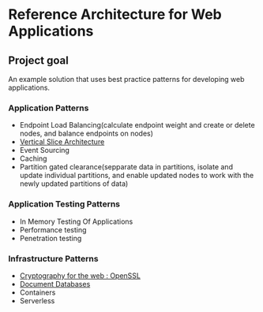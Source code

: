 # Reference Architecture for Web Applications

## Project goal

An example solution that uses best practice patterns for developing web applications.


### Application Patterns

* Endpoint Load Balancing(calculate endpoint weight and create or delete nodes, and balance endpoints on nodes)
* [Vertical Slice Architecture](/Studies/1.vertical_slice_architecture.md)
* Event Sourcing
* Caching
* Partition gated clearance(sepparate data in partitions, isolate and update individual partitions, and enable
updated nodes to work with the newly updated partitions of data)

### Application Testing Patterns

* In Memory Testing Of Applications
* Performance testing
* Penetration testing

### Infrastructure Patterns

* [Cryptography for the web : OpenSSL](/Studies/3.cryptography_for_web.md)
* [Document Databases](/Studies/2.document_databases.md)
* Containers
* Serverless



